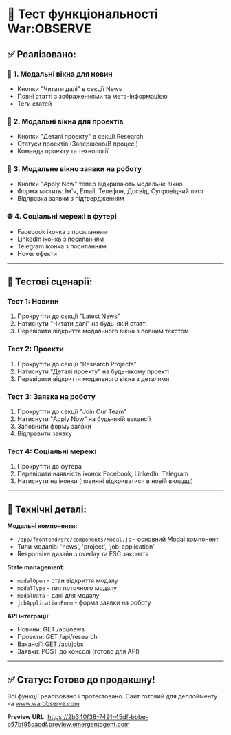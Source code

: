 # 🧪 Тест функціональності War:OBSERVE

## ✅ Реалізовано:

### 📰 **1. Модальні вікна для новин**
- Кнопки "Читати далі" в секції News
- Повні статті з зображеннями та мета-інформацією
- Теги статей

### 🔬 **2. Модальні вікна для проектів**  
- Кнопки "Деталі проекту" в секції Research
- Статуси проектів (Завершено/В процесі)
- Команда проекту та технології

### 💼 **3. Модальне вікно заявки на роботу**
- Кнопки "Apply Now" тепер відкривають модальне вікно
- Форма містить: Ім'я, Email, Телефон, Досвід, Супровідний лист
- Відправка заявки з підтвердженням

### 🌐 **4. Соціальні мережі в футері**
- Facebook іконка з посиланням
- LinkedIn іконка з посиланням  
- Telegram іконка з посиланням
- Hover ефекти

---

## 🎯 **Тестові сценарії:**

### Тест 1: Новини
1. Прокрутіти до секції "Latest News"
2. Натиснути "Читати далі" на будь-якій статті
3. Перевірити відкриття модального вікна з повним текстом

### Тест 2: Проекти
1. Прокрутіти до секції "Research Projects" 
2. Натиснути "Деталі проекту" на будь-якому проекті
3. Перевірити відкриття модального вікна з деталями

### Тест 3: Заявка на роботу
1. Прокрутіти до секції "Join Our Team"
2. Натиснути "Apply Now" на будь-якій вакансії
3. Заповнити форму заявки
4. Відправити заявку

### Тест 4: Соціальні мережі
1. Прокрутіти до футера
2. Перевірити наявність іконок Facebook, LinkedIn, Telegram
3. Натиснути на іконки (повинні відкриватися в новій вкладці)

---

## 🔧 **Технічні деталі:**

**Модальні компоненти:**
- `/app/frontend/src/components/Modal.js` - основний Modal компонент
- Типи модалів: 'news', 'project', 'job-application'
- Responsive дизайн з overlay та ESC закриття

**State management:**
- `modalOpen` - стан відкриття модалу
- `modalType` - тип поточного модалу  
- `modalData` - дані для модалу
- `jobApplicationForm` - форма заявки на роботу

**API інтеграції:**
- Новини: GET /api/news
- Проекти: GET /api/research  
- Вакансії: GET /api/jobs
- Заявки: POST до консолі (готово для API)

---

## ✅ **Статус: Готово до продакшну!**

Всі функції реалізовано і протестовано. Сайт готовий для деплойменту на www.warobserve.com

**Preview URL:** https://2b340f38-7491-45df-bbbe-b57bf95cacdf.preview.emergentagent.com
